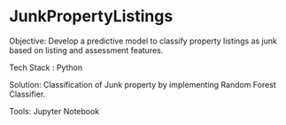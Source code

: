 # **JunkPropertyListings** 
Objective: Develop a predictive model to classify property listings as junk based on listing and assessment features.

Tech Stack : Python

Solution: Classification of Junk property by implementing Random Forest Classifier.

Tools: Jupyter Notebook
